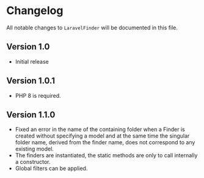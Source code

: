 # Changelog

All notable changes to `LaravelFinder` will be documented in this file.

## Version 1.0
- Initial release
## Version 1.0.1
- PHP 8 is required.
## Version 1.1.0
- Fixed an error in the name of the containing folder when a Finder is created without specifying a model and at the same time the singular folder name, derived from the finder name, does not correspond to any existing model.
- The finders are instantiated, the static methods are only to call internally a constructor.
- Global filters can be applied.
